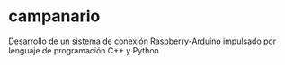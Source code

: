 # campanario
 Desarrollo de un sistema de conexión Raspberry-Arduino impulsado por lenguaje de programación C++ y Python

